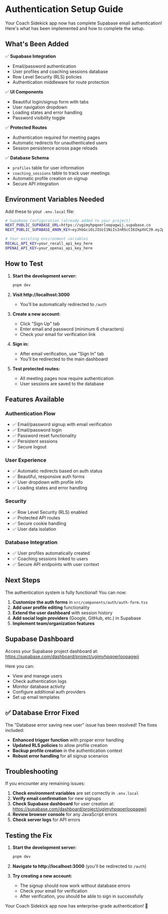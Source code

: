 # Authentication Setup Guide

Your Coach Sidekick app now has complete Supabase email authentication! Here's what has been implemented and how to complete the setup.

## What's Been Added

✅ **Supabase Integration**

- Email/password authentication
- User profiles and coaching sessions database
- Row Level Security (RLS) policies
- Authentication middleware for route protection

✅ **UI Components**

- Beautiful login/signup form with tabs
- User navigation dropdown
- Loading states and error handling
- Password visibility toggle

✅ **Protected Routes**

- Authentication required for meeting pages
- Automatic redirects for unauthenticated users
- Session persistence across page reloads

✅ **Database Schema**

- `profiles` table for user information
- `coaching_sessions` table to track user meetings
- Automatic profile creation on signup
- Secure API integration

## Environment Variables Needed

Add these to your `.env.local` file:

```bash
# Supabase Configuration (already added to your project)
NEXT_PUBLIC_SUPABASE_URL=https://ugimyhpqoerloopagwij.supabase.co
NEXT_PUBLIC_SUPABASE_ANON_KEY=eyJhbGciOiJIUzI1NiIsInR5cCI6IkpXVCJ9.eyJpc3MiOiJzdXBhYmFzZSIsInJlZiI6InVnaW15aHBxb2VybG9vcGFnd2lqIiwicm9sZSI6ImFub24iLCJpYXQiOjE3NTI2MDI5MDIsImV4cCI6MjA2ODE3ODkwMn0.PKUYy5BiylV-EhlEKQvd0cXEiCZBsSFfeLzLSyWczQE

# Your existing environment variables
RECALL_API_KEY=your_recall_api_key_here
OPENAI_API_KEY=your_openai_api_key_here
```

## How to Test

1. **Start the development server:**

   ```bash
   pnpm dev
   ```

2. **Visit http://localhost:3000**

   - You'll be automatically redirected to `/auth`

3. **Create a new account:**

   - Click "Sign Up" tab
   - Enter email and password (minimum 6 characters)
   - Check your email for verification link

4. **Sign in:**

   - After email verification, use "Sign In" tab
   - You'll be redirected to the main dashboard

5. **Test protected routes:**
   - All meeting pages now require authentication
   - User sessions are saved to the database

## Features Available

### Authentication Flow

- ✅ Email/password signup with email verification
- ✅ Email/password login
- ✅ Password reset functionality
- ✅ Persistent sessions
- ✅ Secure logout

### User Experience

- ✅ Automatic redirects based on auth status
- ✅ Beautiful, responsive auth forms
- ✅ User dropdown with profile info
- ✅ Loading states and error handling

### Security

- ✅ Row Level Security (RLS) enabled
- ✅ Protected API routes
- ✅ Secure cookie handling
- ✅ User data isolation

### Database Integration

- ✅ User profiles automatically created
- ✅ Coaching sessions linked to users
- ✅ Secure API endpoints with user context

## Next Steps

The authentication system is fully functional! You can now:

1. **Customize the auth forms** in `src/components/auth/auth-form.tsx`
2. **Add user profile editing** functionality
3. **Extend the user dashboard** with session history
4. **Add social login providers** (Google, GitHub, etc.) in Supabase
5. **Implement team/organization features**

## Supabase Dashboard

Access your Supabase project dashboard at:
https://supabase.com/dashboard/project/ugimyhpqoerloopagwij

Here you can:

- View and manage users
- Check authentication logs
- Monitor database activity
- Configure additional auth providers
- Set up email templates

## ✅ Database Error Fixed

The "Database error saving new user" issue has been resolved! The fixes included:

- **Enhanced trigger function** with proper error handling
- **Updated RLS policies** to allow profile creation
- **Backup profile creation** in the authentication context
- **Robust error handling** for all signup scenarios

## Troubleshooting

If you encounter any remaining issues:

1. **Check environment variables** are set correctly in `.env.local`
2. **Verify email confirmation** for new signups
3. **Check Supabase dashboard** for user creation at: https://supabase.com/dashboard/project/ugimyhpqoerloopagwij
4. **Review browser console** for any JavaScript errors
5. **Check server logs** for API errors

## Testing the Fix

1. **Start the development server:**

   ```bash
   pnpm dev
   ```

2. **Navigate to http://localhost:3000** (you'll be redirected to `/auth`)

3. **Try creating a new account:**
   - The signup should now work without database errors
   - Check your email for verification
   - After verification, you should be able to sign in successfully

Your Coach Sidekick app now has enterprise-grade authentication! 🚀
